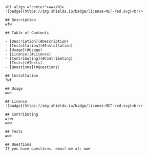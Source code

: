 
    <h1 align ="center">ww</h1>
    ![badge](https://img.shields.io/badge/license-MIT-red.svg)<br/>
    
    ## Description
    wfw

    ## Table of Contents

    - [Description](#Description)
    - [Installation](#Installation)
    - [Usage](#Usage)
    - [License](#License)
    - [Contributing](#Contributing)
    - [Tests](#Tests)
    - [Questions](#Questions)

    ## Installation
    fwf

    ## Usage
    wwe

    ## License 
    ![badge](https://img.shields.io/badge/license-MIT-red.svg)<br/>
    
    ## Contributing
    wrwr
    wew

    ## Tests
    wwe

    ## Questions
    If you have questions, email me at: wwe